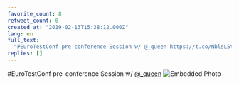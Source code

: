 ```yaml
---
favorite_count: 8
retweet_count: 0
created_at: "2019-02-13T15:38:12.000Z"
lang: en
full_text:
  "#EuroTestConf pre-conference Session w/ @_queen https://t.co/NblsL5tI3P"
replies: []
---
```


#EuroTestConf pre-conference Session w/ [@\_queen](https://twitter.com/_queen)
![Embedded Photo](https://twitter-media-coderbyheart.s3.eu-north-1.amazonaws.com/1095708725615230978-DzS9REcXQAA2Iuj.jpg)
